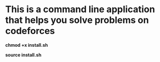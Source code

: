 
# This is a command line application that helps you solve problems on codeforces



**chmod +x install.sh**

**source install.sh**
